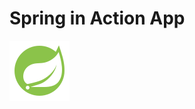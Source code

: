 # Spring in Action App

![Spring Logo](https://raw.githubusercontent.com/DjordjeBl/Spring-in-Action/c738baa618e430781e8d8a2fe0a1cc038d5be3f2/icons8-spring-boot.svg)

